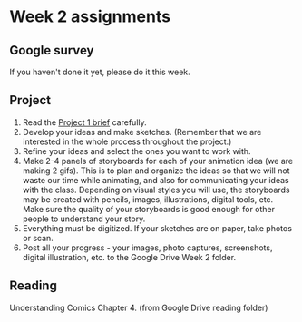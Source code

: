 # Week 2 assignments

## Google survey
If you haven't done it yet, please do it this week.

## Project
1. Read the [Project 1 brief](proj-loop.md) carefully.
1. Develop your ideas and make sketches. (Remember that we are interested in the whole process throughout the project.)
1. Refine your ideas and select the ones you want to work with.
1. Make 2-4 panels of storyboards for each of your animation idea (we are making 2 gifs). This is to plan and organize the ideas so that we will not waste our time while animating, and also for communicating your ideas with the class. Depending on visual styles you will use, the storyboards may be created with pencils, images, illustrations, digital tools, etc. Make sure the quality of your storyboards is good enough for other people to understand your story. 
1. Everything must be digitized. If your sketches are on paper, take photos or scan.
1. Post all your progress - your images, photo captures, screenshots, digital illustration, etc. to the Google Drive Week 2 folder. 

## Reading
Understanding Comics Chapter 4. (from Google Drive reading folder)
